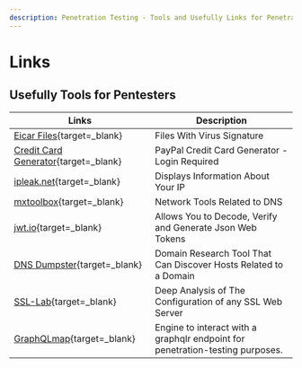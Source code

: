 ```yaml
---
description: Penetration Testing - Tools and Usefully Links for Penetration Testing
---
```


# Links

## Usefully Tools for Pentesters

| Links                                                                                                | Description                                                                   |
| ---------------------------------------------------------------------------------------------------- | ----------------------------------------------------------------------------- |
| [Eicar Files](https://github.com/fire1ce/eicar-standard-antivirus-test-files){target=\_blank}        | Files With Virus Signature                                                    |
| [Credit Card Generator](https://developer.paypal.com/developer/creditCardGenerator/){target=\_blank} | PayPal Credit Card Generator - Login Required                                 |
| [ipleak.net](https://ipleak.net/){target=\_blank}                                                    | Displays Information About Your IP                                            |
| [mxtoolbox](https://mxtoolbox.com/NetworkTools.aspx){target=\_blank}                                 | Network Tools Related to DNS                                                  |
| [jwt.io](https://jwt.io/){target=\_blank}                                                            | Allows You to Decode, Verify and Generate Json Web Tokens                     |
| [DNS Dumpster](https://dnsdumpster.com/){target=\_blank}                                             | Domain Research Tool That Can Discover Hosts Related to a Domain              |
| [SSL-Lab](https://www.ssllabs.com/ssltest/){target=\_blank}                                          | Deep Analysis of The Configuration of any SSL Web Server                      |
| [GraphQLmap](https://github.com/swisskyrepo/GraphQLmap){target=\_blank}                              | Engine to interact with a graphqlr endpoint for penetration-testing purposes. |

